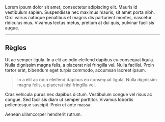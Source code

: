 Lorem ipsum dolor sit amet, consectetur adipiscing elit. Mauris id vestibulum sapien. Suspendisse nec maximus mauris, sit amet porta nibh. Orci varius natoque penatibus et magnis dis parturient montes, nascetur ridiculus mus. Vivamus lectus metus, pretium at dui quis, pulvinar facilisis augue.

---
## Règles
Ut ac semper ligula. In a elit ac odio eleifend dapibus eu consequat ligula. Nulla dignissim magna felis, a placerat nisl fringilla vel. Nulla facilisi. Proin tortor erat, bibendum eget turpis commodo, accumsan laoreet ipsum.

> In a elit ac odio eleifend dapibus eu consequat ligula. Nulla dignissim magna felis, a placerat nisl fringilla vel.

<modul-do-dont :mode="do">Cras vehicula purus nec dapibus dictum. Vestibulum congue vel risus ac congue. Sed facilisis diam ut semper porttitor. Vivamus lobortis pellentesque suscipit. Proin et ante massa.</modul-do-dont>

<modul-do-dont :mode="dont">
Aenean ullamcorper hendrerit rutrum.
</modul-do-dont>
